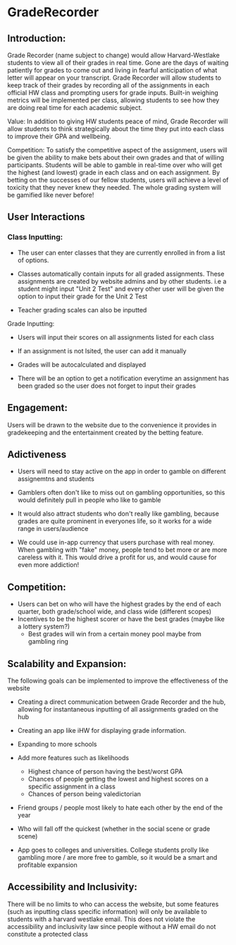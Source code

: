 # GradeRecorder

## Introduction:

Grade Recorder (name subject to change) would allow Harvard-Westlake students to view all of their grades in real time. Gone are the days of waiting patiently for grades to come out and living in fearful anticipation of what letter will appear on your transcript. Grade Recorder will allow students to keep track of their grades by recording all of the assignments in each official HW class and prompting users for grade inputs. Built-in weighing metrics will be implemented per class, allowing students to see how they are doing real time for each academic subject. 

Value: In addition to giving HW students peace of mind, Grade Recorder will allow students to think strategically about the time they put into each class to improve their GPA and wellbeing.

Competition: To satisfy the competitive aspect of the assignment, users will be given the ability to make bets about their own grades and that of willing participants. Students will be able to gamble in real-time over who will get the highest (and lowest) grade in each class and on each assignment. By betting on the successes of our fellow students, users will achieve a level of toxicity that they never knew they needed. The whole grading system will be gamified like never before!

## User Interactions

### Class Inputting: 
- The user can enter classes that they are currently enrolled in from a list of options. 

- Classes automatically contain inputs for all graded assignments. These assignments are created by website admins and by other students. i.e a student might input "Unit 2 Test" and every other user will be given the option to input their grade for the Unit 2 Test

- Teacher grading scales can also be inputted

Grade Inputting:
- Users will input their scores on all assignments listed for each class

- If an assignment is not lsited, the user can add it manually

- Grades will be autocalculated and displayed

- There will be an option to get a notification everytime an assignment has been graded so the user does not forget to input their grades

## Engagement: 
Users will be drawn to the website due to the convenience it provides in gradekeeping and the entertainment created by the betting feature. 

## Adictiveness
- Users will need to stay active on the app in order to gamble on different assignemtns and students

- Gamblers often don't like to miss out on gambling opportunities, so this would definitely pull in people who like to gamble

- It would also attract students who don't really like gambling, because grades are quite prominent in everyones life, so it works for a wide range in users/audience

- We could use in-app currency that users purchase with real money. When gambling with "fake" money, people tend to bet more or are more careless with it. This would drive a profit for us, and would cause for even more addiction!

## Competition:
- Users can bet on who will have the highest grades by the end of each quarter, both grade/school wide, and class wide (different scopes)
- Incentives to be the highest scorer or have the best grades (maybe like a lottery system?)
    - Best grades will win from a certain money pool maybe from gambling ring



## Scalability and Expansion: 
The following goals can be implemented to improve the effectiveness of the website

-  Creating a direct communication between Grade Recorder and the hub, allowing for instantaneous inputting of all assignments graded on the hub

- Creating an app like iHW for displaying grade information.  

- Expanding to more schools 

- Add more features such as likelihoods
    - Highest chance of person having the best/worst GPA
    - Chances of people getting the lowest and highest scores on a specific assignment in a class
    - Chances of person being valedictorian

- Friend groups / people most likely to hate each other by the end of the year

- Who will fall off the quickest (whether in the social scene or grade scene)

- App goes to colleges and universities. College students prolly like gambling more / are more free to gamble, so it would be a smart and profitable expansion

## Accessibility and Inclusivity: 
There will be no limits to who can access the website, but some features (such as inputting class specific information) will only be available to students with a harvard westlake email. This does not violate the accessibility and inclusivity law since people without a HW email do not constitute a protected class
